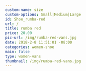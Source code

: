 ```yaml
---
custom-name: size
custom-options: Small|Medium|Large
id: Shoe_rumba-red
url: /
title: rumba red
price: 20.00
pic-url: /img/rumba-red-vans.jpg
date: 2018-2-8 11:51:01 -08:00
categories: women-shoe
main: false
type: women-vans
thumbnail: /img/rumba-red-vans.jpg
---
```

